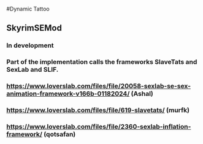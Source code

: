 #Dynamic Tattoo 
## SkyrimSEMod
### In development
### Part of the implementation calls the frameworks SlaveTats and SexLab and SLIF.
### https://www.loverslab.com/files/file/20058-sexlab-se-sex-animation-framework-v166b-01182024/ (Ashal)
### https://www.loverslab.com/files/file/619-slavetats/ (murfk)
### https://www.loverslab.com/files/file/2360-sexlab-inflation-framework/ (qotsafan)

